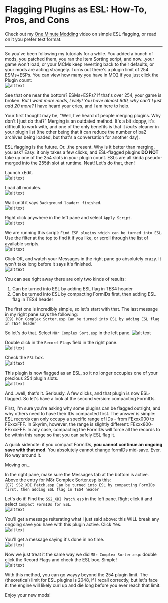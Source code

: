 # Flagging Plugins as ESL: How-To, Pros, and Cons

Check out my [One Minute Modding](https://www.youtube.com/shorts/maAWv4CCkOk) video on simple ESL flagging, or read on it you prefer text format.

---

So you've been following my tutorials for a while. You added a bunch of mods, you patched them, you ran the Item Sorting script, and now...your game won't load, or your MCMs keep reverting back to their defaults, or your mods are acting strangely. Turns out there's a plugin limit of 254 ESMs+ESPs. You can view how many you have in MO2 if you just click the Plugin count:  
![alt text](https://github.com/LivelyDismay/Learn-To-Mod/blob/ea266971c5ba254dd1c8f05a99c19d11e9fe2711/images/esl1.png)

See that one near the bottom? ESMs+ESPs? If that's over 254, your game is broken. *But I want more mods, Lively! You have almost 600, why can't I just add 20 more?* I have heard your cries, and I am here to help.

Your first thought may be, "Well, I've heard of people merging plugins. Why don't I just do that?" Merging is an outdated method. It's a bit sloppy, it's difficult to work with, and one of the only benefits is that it *looks* cleaner in your plugin list (the other being that it can reduce the number of ba2 archives being loaded, but that's a conversation for another day).

ESL flagging is the future. Or...the present. Why is it better than merging, you ask? Easy: it only takes a few clicks, and ESL-flagged plugins **DO NOT** take up one of the 254 slots in your plugin count. ESLs are all kinda pseudo-merged into the 255th slot at runtime. Neat! Let's do that, then!

Launch xEdit.  
![alt text](https://github.com/LivelyDismay/Learn-To-Mod/blob/ea266971c5ba254dd1c8f05a99c19d11e9fe2711/images/esl2.png)

Load all modules.  
![alt text](https://github.com/LivelyDismay/Learn-To-Mod/blob/ea266971c5ba254dd1c8f05a99c19d11e9fe2711/images/esl3.png)

Wait until it says `Background loader: finished`.  
![alt text](https://github.com/LivelyDismay/Learn-To-Mod/blob/ea266971c5ba254dd1c8f05a99c19d11e9fe2711/images/esl4.png)

Right click anywhere in the left pane and select `Apply Script`.  
![alt text](https://github.com/LivelyDismay/Learn-To-Mod/blob/ea266971c5ba254dd1c8f05a99c19d11e9fe2711/images/esl5.png)

We are running this script: `Find ESP plugins which can be turned into ESL`. Use the filter at the top to find it if you like, or scroll through the list of available scripts.  
![alt text](https://github.com/LivelyDismay/Learn-To-Mod/blob/ea266971c5ba254dd1c8f05a99c19d11e9fe2711/images/esl6.png)

Click OK, and watch your Messages in the right pane go absolutely crazy. It won't take long before it says it's finished.  
![alt text](https://github.com/LivelyDismay/Learn-To-Mod/blob/ea266971c5ba254dd1c8f05a99c19d11e9fe2711/images/esl7.png)

You can see right away there are only two kinds of results:  
1.  Can be turned into ESL by adding ESL flag in TES4 header  
2. Can be turned into ESL by compacting FormIDs first, then adding ESL flag in TES4 header  

The first one is incredibly simple, so let's start with that. The last message in my right pane says the following:  
`[E9] M8r Complex Sorter.esp
	Can be turned into ESL by adding ESL flag in TES4 header`

So let's do that. Select `M8r Complex Sort.esp` in the left pane.
![alt text](https://github.com/LivelyDismay/Learn-To-Mod/blob/ea266971c5ba254dd1c8f05a99c19d11e9fe2711/images/esl8.png)

Double click in the `Record Flags` field in the right pane.  
![alt text](https://github.com/LivelyDismay/Learn-To-Mod/blob/ea266971c5ba254dd1c8f05a99c19d11e9fe2711/images/esl9.png)

Check the `ESL` box.  
![alt text](https://github.com/LivelyDismay/Learn-To-Mod/blob/ea266971c5ba254dd1c8f05a99c19d11e9fe2711/images/esl10.png)

This plugin is now flagged as an ESL, so it no longer occupies one of your precious 254 plugin slots.  
![alt text](https://github.com/LivelyDismay/Learn-To-Mod/blob/ea266971c5ba254dd1c8f05a99c19d11e9fe2711/images/esl11.png)

And...well, that's it. Seriously. A few clicks, and that plugin is now ESL-flagged. So let's have a look at the second version: compacting FormIDs.

First, I'm sure you're asking why some plugins can be flagged outright, and why others need to have their IDs compacted first. The answer is simple: ESL records can only occupy a specific range of IDs - from FExxx000 to FExxxFFF. In Skyrim, however, the range is slightly different: FExxx800-FExxxFFF. In any case, compacting the FormIDs will force all the records to be within this range so that you can safely ESL flag it.

A quick sidenote: if you compact FormIDs, **you cannot continue an ongoing save with that mod**. You absolutely cannot change formIDs mid-save. Ever. No way around it.

Moving on...

In the right pane, make sure the Messages tab at the bottom is active. Above the entry for M8r Complex Sorter.esp is this:  
`[E7] SS2_XDI Patch.esp
	Can be turned into ESL by compacting FormIDs first, then adding ESL flag in TES4 header`

Let's do it! Find the `SS2_XDI Patch.esp` in the left pane. Right click it and select `Compact FormIDs for ESL`.  
![alt text](https://github.com/LivelyDismay/Learn-To-Mod/blob/ea266971c5ba254dd1c8f05a99c19d11e9fe2711/images/esl12.png)

You'll get a message reiterating what I just said above: this WILL break any ongoing save you have with this plugin active. Click Yes.  
![alt text](https://github.com/LivelyDismay/Learn-To-Mod/blob/ea266971c5ba254dd1c8f05a99c19d11e9fe2711/images/esl13.png)

You'll get a message saying it's done in no time.  
![alt text](https://github.com/LivelyDismay/Learn-To-Mod/blob/ea266971c5ba254dd1c8f05a99c19d11e9fe2711/images/esl14.png)

Now we just treat it the same way we did `M8r Complex Sorter.esp`: double click the Record Flags and check the ESL box. Simple!  
![alt text](https://github.com/LivelyDismay/Learn-To-Mod/blob/ea266971c5ba254dd1c8f05a99c19d11e9fe2711/images/esl15.png)

With this method, you can go wayyy beyond the 254 plugin limit. The (theoretical) limit for ESL plugins is 2048, if I recall correctly, but let's face it: the engine will likely curl up and die long before you ever reach that limit.

Enjoy your new mods!
